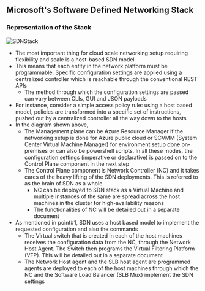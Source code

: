 ## Microsoft's Software Defined Networking Stack

### Representation of the Stack
![SDNStack](https://user-images.githubusercontent.com/13979783/214767499-6d31d2d6-defe-43af-a611-4f6c835119a0.jpg)  


- The most important thing for cloud scale networking setup requiring flexibility and scale is a host-based SDN model
- This means that each entity in the network platform must be programmable. Specific configuration settings are applied using a centralized controller which is reachable through the conventional REST APIs
  - The method through which the configuration settings are passed can vary between CLIs, GUI and JSON payloads
- For instance, consider a simple access policy rule: using a host based model, policies are transformed into a specific set of instructions, pushed out by a centralized controller all the way down to the hosts
- In the diagram shown above,
  - The Management plane can be Azure Resource Manager if the networking setup is done for Azure public cloud or SCVMM (System Center Virtual Machine Manager) for environment setup done on-premises or can also be powershell scripts. In all these modes, the configuration settings (imperative or declarative) is passed on to the Control Plane component in the next step
  - The Control Plane component is Network Controller (NC) and it takes cares of the heavy lifting of the SDN deployments. This is referred to as the brain of SDN as a whole.
    - NC can be deployed to SDN stack as a Virtual Machine and multiple instances of the same are spread across the host machines in the cluster for high-availability reasons
    - The functionalities of NC will be detailed out in a separate document
 - As mentioned in point#1, SDN uses a host based model to implement the requested configuration and also the commands
   - The Virtual switch that is created in each of the host machines receives the configuration data from the NC, through the Network Host Agent. The Switch then programs the Virtual Filtering Platform (VFP). This will be detailed out in a separate document
   - The Network Host agent and the SLB host agent are programmed agents are deployed to each of the host machines through which the NC and the Software Load Balancer (SLB Mux) implement the SDN settings  
